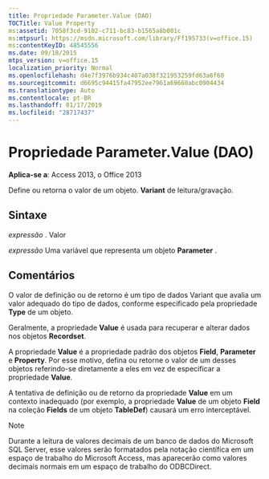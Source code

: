 ```yaml
---
title: Propriedade Parameter.Value (DAO)
TOCTitle: Value Property
ms:assetid: 7058f3cd-9102-c711-bc83-b1565a8b001c
ms:mtpsurl: https://msdn.microsoft.com/library/Ff195733(v=office.15)
ms:contentKeyID: 48545556
ms.date: 09/18/2015
mtps_version: v=office.15
localization_priority: Normal
ms.openlocfilehash: d4e7f3976b934c407a038f321953259fd63a6f60
ms.sourcegitcommit: d6695c94415fa47952ee7961a69660abc0904434
ms.translationtype: Auto
ms.contentlocale: pt-BR
ms.lasthandoff: 01/17/2019
ms.locfileid: "28717437"
---
```

# <a name="parametervalue-property-dao"></a>Propriedade Parameter.Value (DAO)

**Aplica-se a**: Access 2013, o Office 2013

Define ou retorna o valor de um objeto. **Variant** de leitura/gravação.

## <a name="syntax"></a>Sintaxe

*expressão* . Valor

*expressão* Uma variável que representa um objeto **Parameter** .

## <a name="remarks"></a>Comentários

O valor de definição ou de retorno é um tipo de dados Variant que avalia um valor adequado do tipo de dados, conforme especificado pela propriedade **Type** de um objeto.

Geralmente, a propriedade **Value** é usada para recuperar e alterar dados nos objetos **Recordset**.

A propriedade **Value** é a propriedade padrão dos objetos **Field**, **Parameter** e **Property**. Por esse motivo, defina ou retorne o valor de um desses objetos referindo-se diretamente a eles em vez de especificar a propriedade **Value**.

A tentativa de definição ou de retorno da propriedade **Value** em um contexto inadequado (por exemplo, a propriedade **Value** de um objeto **Field** na coleção **Fields** de um objeto **TableDef**) causará um erro interceptável.

> [!NOTE]
> Durante a leitura de valores decimais de um banco de dados do Microsoft SQL Server, esse valores serão formatados pela notação científica em um espaço de trabalho do Microsoft Access, mas aparecerão como valores decimais normais em um espaço de trabalho do ODBCDirect.


